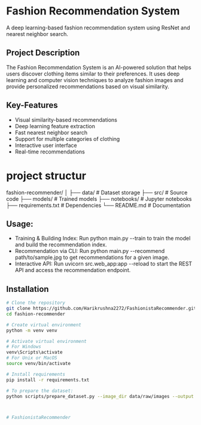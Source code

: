 # Fashion Recommendation System

A deep learning-based fashion recommendation system using ResNet and nearest neighbor search.

## Project Description

The Fashion Recommendation System is an AI-powered solution that helps users discover clothing items similar to their preferences. It uses deep learning and computer vision techniques to analyze fashion images and provide personalized recommendations based on visual similarity.

## Key-Features

- Visual similarity-based recommendations
- Deep learning feature extraction
- Fast nearest neighbor search
- Support for multiple categories of clothing
- Interactive user interface
- Real-time recommendations

# project structur

fashion-recommender/
│
├── data/               # Dataset storage
├── src/               # Source code
├── models/            # Trained models
├── notebooks/         # Jupyter notebooks
├── requirements.txt   # Dependencies
└── README.md         # Documentation

## Usage:

- Training & Building Index:
Run python main.py --train to train the model and build the recommendation index.
- Recommendation via CLI:
Run python main.py --recommend path/to/sample.jpg to get recommendations for a given image.
- Interactive API:
Run uvicorn src.web_app:app --reload to start the REST API and access the recommendation endpoint.


## Installation

```bash
# Clone the repository
git clone https://github.com/Harikrushna2272/FashionistaRecommender.git
cd fashion-recommender

# Create virtual environment
python -m venv venv

# Activate virtual environment
# For Windows
venv\Scripts\activate
# For Unix or MacOS
source venv/bin/activate

# Install requirements
pip install -r requirements.txt

# To prepare the dataset:
python scripts/prepare_dataset.py --image_dir data/raw/images --output data/raw/fashion_dataset.csv



# FashionistaRecommender
